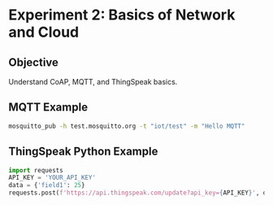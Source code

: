 # Experiment 2: Basics of Network and Cloud

## Objective
Understand CoAP, MQTT, and ThingSpeak basics.

## MQTT Example
```bash
mosquitto_pub -h test.mosquitto.org -t "iot/test" -m "Hello MQTT"
```

## ThingSpeak Python Example
```python
import requests
API_KEY = 'YOUR_API_KEY'
data = {'field1': 25}
requests.post(f'https://api.thingspeak.com/update?api_key={API_KEY}', data=data)
```
